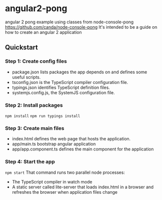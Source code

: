 # angular2-pong
angular 2 pong example using classes from node-console-pong https://github.com/canda/node-console-pong
It's intended to be a guide on how to create an angular 2 application

## Quickstart

### Step 1: Create config files

* package.json lists packages the app depends on and defines some useful scripts.
* tsconfig.json is the TypeScript compiler configuration file.
* typings.json identifies TypeScript definition files.
* systemjs.config.js, the SystemJS configuration file.

### Step 2: Install packages

`npm install`
`npm run typings install`

### Step 3: Create main files
* index.html defines the web page that hosts the application.
* app/main.ts bootstrap angular application
* app/app.component.ts defines the main component for the application

### Step 4: Start the app
`npm start`
That command runs two parallel node processes:
* The TypeScript compiler in watch mode
* A static server called lite-server that loads index.html in a browser and refreshes the browser when application files change
